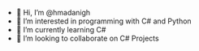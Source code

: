 - 👋 Hi, I’m @hmadanigh
- 👀 I’m interested in programming with C# and Python
- 🌱 I’m currently learning C#
- 💞️ I’m looking to collaborate on C# Projects 

<!---
hmadanigh/hmadanigh is a ✨ special ✨ repository because its `README.md` (this file) appears on your GitHub profile.
You can click the Preview link to take a look at your changes.
--->
